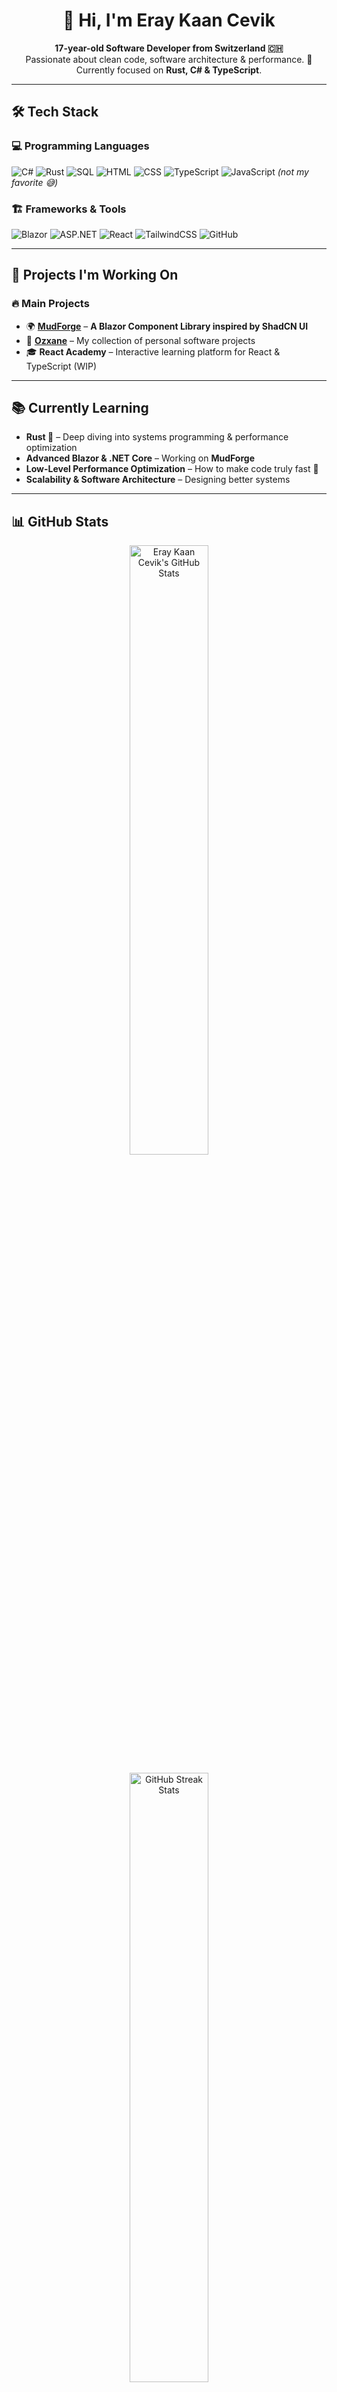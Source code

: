 <h1 align="center">👋 Hi, I'm Eray Kaan Cevik</h1>

<p align="center">
  <b>17-year-old Software Developer from Switzerland 🇨🇭</b>  
  <br>
  Passionate about clean code, software architecture & performance. 🚀  
  Currently focused on <strong>Rust, C# & TypeScript</strong>.  
</p>

---

## 🛠 Tech Stack
### 💻 **Programming Languages**
![C#](https://img.shields.io/badge/C%23-239120?style=for-the-badge&logo=csharp&logoColor=white)
![Rust](https://img.shields.io/badge/Rust-000000?style=for-the-badge&logo=rust&logoColor=white)
![SQL](https://img.shields.io/badge/SQL-4479A1?style=for-the-badge&logo=sqlite&logoColor=white)
![HTML](https://img.shields.io/badge/HTML5-E34F26?style=for-the-badge&logo=html5&logoColor=white)
![CSS](https://img.shields.io/badge/CSS3-1572B6?style=for-the-badge&logo=css3&logoColor=white)
![TypeScript](https://img.shields.io/badge/TypeScript-3178C6?style=for-the-badge&logo=typescript&logoColor=white)
![JavaScript](https://img.shields.io/badge/JavaScript-F7DF1E?style=for-the-badge&logo=javascript&logoColor=black) *(not my favorite 😅)*

### 🏗 **Frameworks & Tools**
![Blazor](https://img.shields.io/badge/Blazor-512BD4?style=for-the-badge&logo=blazor&logoColor=white)
![ASP.NET](https://img.shields.io/badge/ASP.NET-5C2D91?style=for-the-badge&logo=dotnet&logoColor=white)
![React](https://img.shields.io/badge/React-61DAFB?style=for-the-badge&logo=react&logoColor=black)
![TailwindCSS](https://img.shields.io/badge/TailwindCSS-06B6D4?style=for-the-badge&logo=tailwindcss&logoColor=white)
![GitHub](https://img.shields.io/badge/GitHub-181717?style=for-the-badge&logo=github&logoColor=white)

---

## 🚀 Projects I'm Working On
### 🔥 **Main Projects**
- 🌍 [**MudForge**](https://github.com/Eray594/MudForge) – **A Blazor Component Library inspired by ShadCN UI**
- 🚀 **[Ozxane](https://github.com/Eray594)** – My collection of personal software projects
- 🎓 **React Academy** – Interactive learning platform for React & TypeScript (WIP)

---

## 📚 Currently Learning
- **Rust 🦀** – Deep diving into systems programming & performance optimization
- **Advanced Blazor & .NET Core** – Working on **MudForge**
- **Low-Level Performance Optimization** – How to make code truly fast 🚀
- **Scalability & Software Architecture** – Designing better systems

---

## 📊 GitHub Stats
<p align="center">
  <img src="https://github-readme-stats.vercel.app/api?username=Eray594&show_icons=true&theme=radical&count_private=true" alt="Eray Kaan Cevik's GitHub Stats" width="50%">
</p>

<p align="center">
  <img src="https://github-readme-streak-stats.herokuapp.com/?user=Eray594&theme=radical" alt="GitHub Streak Stats" width="50%">
</p>

<p align="center">
  <img src="https://github-readme-stats.vercel.app/api/top-langs/?username=Eray594&theme=radical&langs_count=8&layout=compact" alt="Top Languages" width="50%">
</p>

---

## 📫 Connect with Me
<p align="center">
  <a href="mailto:your.email@example.com">
    <img src="https://img.shields.io/badge/Email-D14836?style=for-the-badge&logo=gmail&logoColor=white">
  </a>
  <a href="https://www.linkedin.com/">
    <img src="https://img.shields.io/badge/LinkedIn-0A66C2?style=for-the-badge&logo=linkedin&logoColor=white">
  </a>
  <a href="https://github.com/Eray594">
    <img src="https://img.shields.io/badge/GitHub-181717?style=for-the-badge&logo=github&logoColor=white">
  </a>
</p>

---

⭐ **Fun Fact:** I love **Rust & C#**, but **JavaScript... not so much 😅**  
